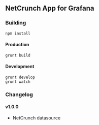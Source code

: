 ## NetCrunch App for Grafana

### Building
```
npm install
```

#### Production
```
grunt build
```

#### Development
```
grunt develop
grunt watch
```

### Changelog

#### v1.0.0
- NetCrunch datasource
